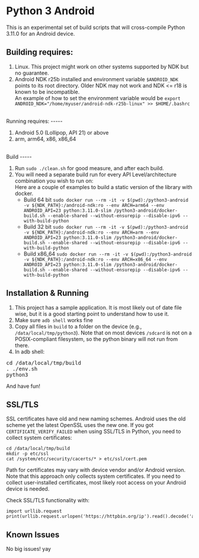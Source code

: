 Python 3 Android
================

This is an experimental set of build scripts that will cross-compile Python 3.11.0 for an Android device.

Building requires:
-----

1. Linux. This project might work on other systems supported by NDK but no guarantee.
2. Android NDK r25b installed and environment variable ``$ANDROID_NDK`` points to its root directory. Older NDK may not work and NDK <= r18 is known to be incompatible.
   <br>An example of how to set the environment variable would be ``export ANDROID_NDK="/home/myuser/android-ndk-r25b-linux" >> $HOME/.bashrc``

<br>
Running requires:
-----

1. Android 5.0 (Lollipop, API 21) or above
2. arm, arm64, x86, x86_64

<br>
Build
-----

1. Run `sudo ./clean.sh` for good measure, and after each build.
2. You will need a separate build run for every API Level/architecture combination you wish to run on:
   <br>Here are a couple of examples to build a static version of the library with docker.
   * Build 64 bit `sudo docker run --rm -it -v $(pwd):/python3-android -v ${NDK_PATH}:/android-ndk:ro --env ARCH=arm64 --env ANDROID_API=23 python:3.11.0-slim /python3-android/docker-build.sh --enable-shared --without-ensurepip --disable-ipv6 --with-build-python`
   * Build 32 bit `sudo docker run --rm -it -v $(pwd):/python3-android -v ${NDK_PATH}:/android-ndk:ro --env ARCH=arm --env ANDROID_API=23 python:3.11.0-slim /python3-android/docker-build.sh --enable-shared --without-ensurepip --disable-ipv6 --with-build-python`
   * Build x86_64 `sudo docker run --rm -it -v $(pwd):/python3-android -v ${NDK_PATH}:/android-ndk:ro --env ARCH=x86_64 --env ANDROID_API=23 python:3.11.0-slim /python3-android/docker-build.sh --enable-shared --without-ensurepip --disable-ipv6 --with-build-python`


Installation & Running
------------

1. This project has a sample application. It is most likely out of date file wise, but it is a good starting point to understand how to use it.
2. Make sure `adb shell` works fine
3. Copy all files in `build` to a folder on the device (e.g., ```/data/local/tmp/python3```). Note that on most devices `/sdcard` is not on a POSIX-compliant filesystem, so the python binary will not run from there.
4. In adb shell:
<pre>
cd /data/local/tmp/build
. ./env.sh
python3
</pre>
   And have fun!

SSL/TLS
-------
SSL certificates have old and new naming schemes. Android uses the old scheme yet the latest OpenSSL uses the new one. If you got ```CERTIFICATE_VERIFY_FAILED``` when using SSL/TLS in Python, you need to collect system certificates:
```
cd /data/local/tmp/build
mkdir -p etc/ssl
cat /system/etc/security/cacerts/* > etc/ssl/cert.pem
```
Path for certificates may vary with device vendor and/or Android version. Note that this approach only collects system certificates. If you need to collect user-installed certificates, most likely root access on your Android device is needed.

Check SSL/TLS functionality with:
```
import urllib.request
print(urllib.request.urlopen('https://httpbin.org/ip').read().decode('ascii'))
```

Known Issues
------------

No big issues! yay
